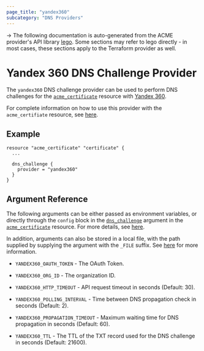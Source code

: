 ```yaml
---
page_title: "yandex360"
subcategory: "DNS Providers"
---
```


-> The following documentation is auto-generated from the ACME
provider's API library [lego](https://go-acme.github.io/lego/).  Some
sections may refer to lego directly - in most cases, these sections
apply to the Terraform provider as well.

# Yandex 360 DNS Challenge Provider

The `yandex360` DNS challenge provider can be used to perform DNS challenges for
the [`acme_certificate`][resource-acme-certificate] resource with
[Yandex 360](https://360.yandex.ru).

[resource-acme-certificate]: ../resources/certificate.md

For complete information on how to use this provider with the `acme_certifiate`
resource, see [here][resource-acme-certificate-dns-challenges].

[resource-acme-certificate-dns-challenges]: ../resources/certificate.md#using-dns-challenges

## Example

```hcl
resource "acme_certificate" "certificate" {
  ...

  dns_challenge {
    provider = "yandex360"
  }
}
```
## Argument Reference

The following arguments can be either passed as environment variables, or
directly through the `config` block in the
[`dns_challenge`][resource-acme-certificate-dns-challenge-arg] argument in the
[`acme_certificate`][resource-acme-certificate] resource. For more details, see
[here][resource-acme-certificate-dns-challenges].

[resource-acme-certificate-dns-challenge-arg]: ../resources/certificate.md#dns_challenge

In addition, arguments can also be stored in a local file, with the path
supplied by supplying the argument with the `_FILE` suffix. See
[here][acme-certificate-file-arg-example] for more information.

[acme-certificate-file-arg-example]: ../resources/certificate.md#using-variable-files-for-provider-arguments

* `YANDEX360_OAUTH_TOKEN` - The OAuth Token.
* `YANDEX360_ORG_ID` - The organization ID.

* `YANDEX360_HTTP_TIMEOUT` - API request timeout in seconds (Default: 30).
* `YANDEX360_POLLING_INTERVAL` - Time between DNS propagation check in seconds (Default: 2).
* `YANDEX360_PROPAGATION_TIMEOUT` - Maximum waiting time for DNS propagation in seconds (Default: 60).
* `YANDEX360_TTL` - The TTL of the TXT record used for the DNS challenge in seconds (Default: 21600).


